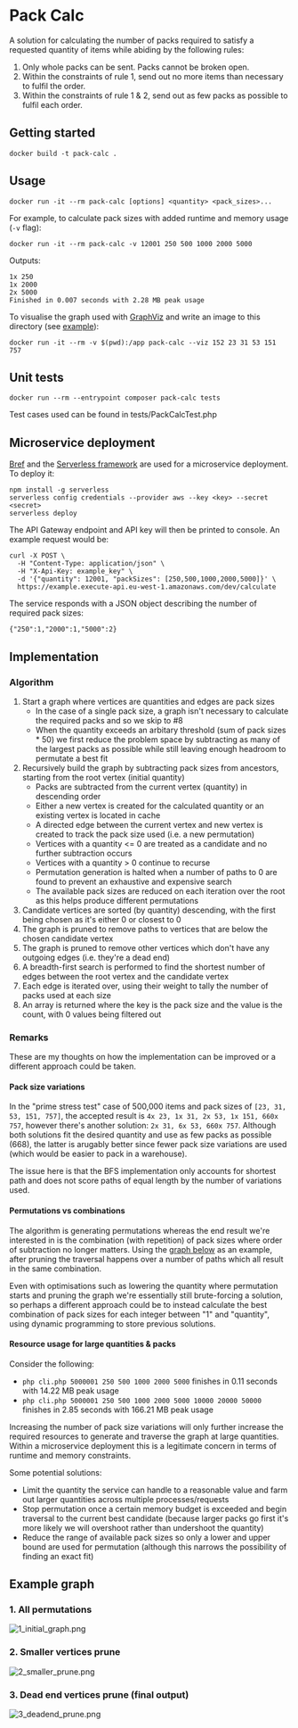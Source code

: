 # Pack Calc

A solution for calculating the number of packs required to satisfy a requested quantity of items while abiding by the following rules:

1. Only whole packs can be sent. Packs cannot be broken open.
2. Within the constraints of rule 1, send out no more items than necessary to fulfil the order.
3. Within the constraints of rule 1 & 2, send out as few packs as possible to fulfil each order.

## Getting started

```
docker build -t pack-calc .
```

## Usage

```
docker run -it --rm pack-calc [options] <quantity> <pack_sizes>...
```

For example, to calculate pack sizes with added runtime and memory usage (`-v` flag):

```
docker run -it --rm pack-calc -v 12001 250 500 1000 2000 5000
```

Outputs:

```
1x 250
1x 2000
2x 5000
Finished in 0.007 seconds with 2.28 MB peak usage
```

To visualise the graph used with [GraphViz](https://graphviz.org/) and write an image to this directory (see [example](#example-graph)):

```
docker run -it --rm -v $(pwd):/app pack-calc --viz 152 23 31 53 151 757
```

## Unit tests

```
docker run --rm --entrypoint composer pack-calc tests
```

Test cases used can be found in tests/PackCalcTest.php

## Microservice deployment

[Bref](https://bref.sh/) and the [Serverless framework](https://serverless.com/) are used for a microservice deployment. To deploy it:

```
npm install -g serverless
serverless config credentials --provider aws --key <key> --secret <secret>
serverless deploy
```

The API Gateway endpoint and API key will then be printed to console. An example request would be:

```
curl -X POST \
  -H "Content-Type: application/json" \
  -H "X-Api-Key: example_key" \
  -d '{"quantity": 12001, "packSizes": [250,500,1000,2000,5000]}' \
  https://example.execute-api.eu-west-1.amazonaws.com/dev/calculate
```

The service responds with a JSON object describing the number of required pack sizes:

```
{"250":1,"2000":1,"5000":2}
```

## Implementation

### Algorithm

1. Start a graph where vertices are quantities and edges are pack sizes
   - In the case of a single pack size, a graph isn't necessary to calculate the required packs and so we skip to #8
   - When the quantity exceeds an arbitary threshold (sum of pack sizes * 50) we first reduce the problem space by subtracting as many of the largest packs as possible while still leaving enough headroom to permutate a best fit
2. Recursively build the graph by subtracting pack sizes from ancestors, starting from the root vertex (initial quantity)
   - Packs are subtracted from the current vertex (quantity) in descending order
   - Either a new vertex is created for the calculated quantity or an existing vertex is located in cache
   - A directed edge between the current vertex and new vertex is created to track the pack size used (i.e. a new permutation)
   - Vertices with a quantity <= 0 are treated as a candidate and no further subtraction occurs
   - Vertices with a quantity > 0 continue to recurse
   - Permutation generation is halted when a number of paths to 0 are found to prevent an exhaustive and expensive search
   - The available pack sizes are reduced on each iteration over the root as this helps produce different permutations
3. Candidate vertices are sorted (by quantity) descending, with the first being chosen as it's either 0 or closest to 0
4. The graph is pruned to remove paths to vertices that are below the chosen candidate vertex
5. The graph is pruned to remove other vertices which don't have any outgoing edges (i.e. they're a dead end)
6. A breadth-first search is performed to find the shortest number of edges between the root vertex and the candidate vertex
7. Each edge is iterated over, using their weight to tally the number of packs used at each size
8. An array is returned where the key is the pack size and the value is the count, with 0 values being filtered out

### Remarks

These are my thoughts on how the implementation can be improved or a different approach could be taken.

#### Pack size variations

In the "prime stress test" case of 500,000 items and pack sizes of `[23, 31, 53, 151, 757]`, the accepted result is `4x 23, 1x 31, 2x 53, 1x 151, 660x 757`, however there's another solution: `2x 31, 6x 53, 660x 757`. Although both solutions fit the desired quantity and use as few packs as possible (668), the latter is arugably better since fewer pack size variations are used (which would be easier to pack in a warehouse).

The issue here is that the BFS implementation only accounts for shortest path and does not score paths of equal length by the number of variations used.

#### Permutations vs combinations

The algorithm is generating permutations whereas the end result we're interested in is the combination (with repetition) of pack sizes where order of subtraction no longer matters. Using the [graph below](#example-graph) as an example, after pruning the traversal happens over a number of paths which all result in the same combination.

Even with optimisations such as lowering the quantity where permutation starts and pruning the graph we're essentially still brute-forcing a solution, so perhaps a different approach could be to instead calculate the best combination of pack sizes for each integer between "1" and "quantity", using dynamic programming to store previous solutions.

#### Resource usage for large quantities & packs

Consider the following:

* `php cli.php 5000001 250 500 1000 2000 5000` finishes in 0.11 seconds with 14.22 MB peak usage
* `php cli.php 5000001 250 500 1000 2000 5000 10000 20000 50000` finishes in 2.85 seconds with 166.21 MB peak usage

Increasing the number of pack size variations will only further increase the required resources to generate and traverse the graph at large quantities. Within a microservice deployment this is a legitimate concern in terms of runtime and memory constraints.

Some potential solutions:

* Limit the quantity the service can handle to a reasonable value and farm out larger quantities across multiple processes/requests
* Stop permutation once a certain memory budget is exceeded and begin traversal to the current best candidate (because larger packs go first it's more likely we will overshoot rather than undershoot the quantity)
* Reduce the range of available pack sizes so only a lower and upper bound are used for permutation (although this narrows the possibility of finding an exact fit)

## Example graph

### 1. All permutations
![1_initial_graph.png](https://raw.githubusercontent.com/lushc/pack-calc-php/main/example/1_initial_graph.png?sanitize=true)

### 2. Smaller vertices prune
![2_smaller_prune.png](https://raw.githubusercontent.com/lushc/pack-calc-php/main/example/2_smaller_prune.png?sanitize=true)

### 3. Dead end vertices prune (final output)
![3_deadend_prune.png](https://raw.githubusercontent.com/lushc/pack-calc-php/main/example/3_deadend_prune.png?sanitize=true)
